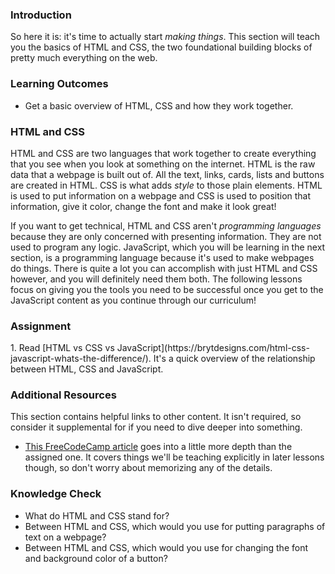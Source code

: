 ### Introduction
So here it is: it's time to actually start _making things_. This section will teach you the basics of HTML and CSS, the two foundational building blocks of pretty much everything on the web.

### Learning Outcomes
* Get a basic overview of HTML, CSS and how they work together.

### HTML and CSS
HTML and CSS are two languages that work together to create everything that you see when you look at something on the internet. HTML is the raw data that a webpage is built out of. All the text, links, cards, lists and buttons are created in HTML. CSS is what adds _style_ to those plain elements. HTML is used to put information on a webpage and CSS is used to position that information, give it color, change the font and make it look great!

If you want to get technical, HTML and CSS aren't _programming languages_ because they are only concerned with presenting information. They are not used to program any logic. JavaScript, which you will be learning in the next section, is a programming language because it's used to make webpages do things. There is quite a lot you can accomplish with just HTML and CSS however, and you will definitely need them both. The following lessons focus on giving you the tools you need to be successful once you get to the JavaScript content as you continue through our curriculum!

### Assignment
<div class="lesson-content__panel" markdown="1">
1. Read [HTML vs CSS vs JavaScript](https://brytdesigns.com/html-css-javascript-whats-the-difference/). It's a quick overview of the relationship between HTML, CSS and JavaScript.
</div>

### Additional Resources
This section contains helpful links to other content.  It isn't required, so consider it supplemental for if you need to dive deeper into something.

* [This FreeCodeCamp article](https://www.freecodecamp.org/news/html-css-and-javascript-explained-for-beginners/) goes into a little more depth than the assigned one. It covers things we'll be teaching explicitly in later lessons though, so don't worry about memorizing any of the details.

### Knowledge Check
* What do HTML and CSS stand for?
* Between HTML and CSS, which would you use for putting paragraphs of text on a webpage?
* Between HTML and CSS, which would you use for changing the font and background color of a button?